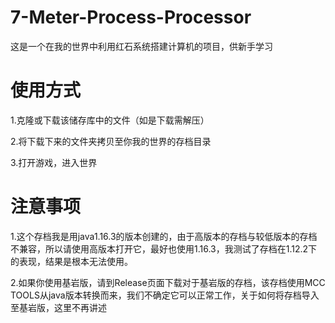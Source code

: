# 7-Meter-Process-Processor
这是一个在我的世界中利用红石系统搭建计算机的项目，供新手学习

# 使用方式
1.克隆或下载该储存库中的文件（如是下载需解压）

2.将下载下来的文件夹拷贝至你我的世界的存档目录

3.打开游戏，进入世界

# 注意事项
1.这个存档我是用java1.16.3的版本创建的，由于高版本的存档与较低版本的存档不兼容，所以请使用高版本打开它，最好也使用1.16.3，我测试了存档在1.12.2下的表现，结果是根本无法使用。

2.如果你使用基岩版，请到Release页面下载对于基岩版的存档，该存档使用MCC TOOLS从java版本转换而来，我们不确定它可以正常工作，关于如何将存档导入至基岩版，这里不再讲述
